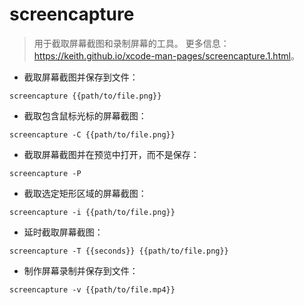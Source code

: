 # screencapture

> 用于截取屏幕截图和录制屏幕的工具。
> 更多信息：<https://keith.github.io/xcode-man-pages/screencapture.1.html>。

- 截取屏幕截图并保存到文件：

`screencapture {{path/to/file.png}}`

- 截取包含鼠标光标的屏幕截图：

`screencapture -C {{path/to/file.png}}`

- 截取屏幕截图并在预览中打开，而不是保存：

`screencapture -P`

- 截取选定矩形区域的屏幕截图：

`screencapture -i {{path/to/file.png}}`

- 延时截取屏幕截图：

`screencapture -T {{seconds}} {{path/to/file.png}}`

- 制作屏幕录制并保存到文件：

`screencapture -v {{path/to/file.mp4}}`